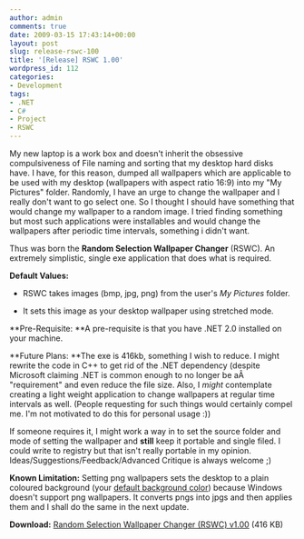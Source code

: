 ```yaml
---
author: admin
comments: true
date: 2009-03-15 17:43:14+00:00
layout: post
slug: release-rswc-100
title: '[Release] RSWC 1.00'
wordpress_id: 112
categories:
- Development
tags:
- .NET
- C#
- Project
- RSWC
---
```


My new laptop is a work box and doesn't inherit the obsessive compulsiveness of File naming and sorting that my desktop hard disks have. I have, for this reason, dumped all wallpapers which are applicable to be used with my desktop (wallpapers with aspect ratio 16:9) into my "My Pictures" folder. Randomly, I have an urge to change the wallpaper and I really don't want to go select one. So I thought I should have something that would change my wallpaper to a random image. I tried finding something but most such applications were installables and would change the wallpapers after periodic time intervals, something i didn't want.

Thus was born the **Random Selection Wallpaper Changer** (RSWC). An extremely simplistic, single exe application that does what is required.

**Default Values:**



	
  * RSWC takes images (bmp, jpg, png) from the user's _My Pictures_ folder.

	
  * It sets this image as your desktop wallpaper using stretched mode.


**Pre-Requisite: **A pre-requisite is that you have .NET 2.0 installed on your machine.

**Future Plans: **The exe is 416kb, something I wish to reduce. I might rewrite the code in C++ to get rid of the .NET dependency (despite Microsoft claiming .NET is common enough to no longer be aÂ  "requirement" and even reduce the file size. Also, I _might_ contemplate creating a light weight application to change wallpapers at regular time intervals as well. (People requesting for such things would certainly compel me. I'm not motivated to do this for personal usage :))

If someone requires it, I might work a way in to set the source folder and mode of setting the wallpaper and **still** keep it portable and single filed. I could write to registry but that isn't really portable in my opinion. Ideas/Suggestions/Feedback/Advanced Critique is always welcome ;)

**Known Limitation:** Setting png wallpapers sets the desktop to a plain coloured background (your [default background color](http://karunab.com/wp-content/uploads/2009/03/change-background-color.jpg)) because Windows doesn't support png wallpapers. It converts pngs into jpgs and then applies them and I shall do the same in the next update.

**Download:** [Random Selection Wallpaper Changer (RSWC) v1.00](http://karunab.com/dls/Random%20Selection%20Wallpaper%20Changer%20v1.00.exe) (416 KB)
